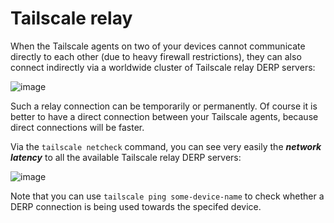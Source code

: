 # Tailscale relay

When the Tailscale agents on two of your devices cannot communicate directly to each other (due to heavy firewall restrictions), they can also connect indirectly via a worldwide cluster of Tailscale relay DERP servers:

![image](https://github.com/bartbutenaers/Node-RED-security-basics/assets/14224149/5938796a-d9e3-4047-ab43-40490721defe)

Such a relay connection can be temporarily or permanently.  Of course it is better to have a direct connection between your Tailscale agents, because direct connections will be faster.  

Via the `tailscale netcheck` command, you can see very easily the ***network latency*** to all the available Tailscale relay DERP servers:

![image](https://github.com/bartbutenaers/Node-RED-security-basics/assets/14224149/0e320718-cbca-4cab-b3f9-c47b344cb4e3)

Note that you can use `tailscale ping some-device-name` to check whether a DERP connection is being used towards the specifed device.
